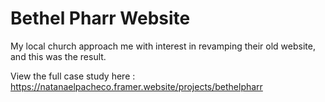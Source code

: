 # Bethel Pharr Website

My local church approach me with interest in revamping their old website, and this was the result. 

View the full case study here : https://natanaelpacheco.framer.website/projects/bethelpharr
